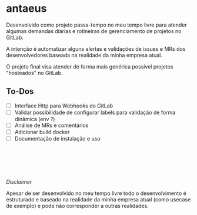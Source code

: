 # antaeus

Desenvolvido como projeto passa-tempo no meu tempo livre para atender algumas demandas diárias e rotineiras de gerenciamento de projetos no GitLab.

A intenção é automatizar alguns alertas e validações de issues e MRs dos desenvolvedores baseada na realidade da minha empresa atual.

O projeto final visa atender de forma mais genérica possível projetos "hosteados" no GitLab.

## To-Dos

-   [ ] Interface Http para Webhooks do GitLab
-   [ ] Validar possibilidade de configurar labels para validação de forma dinâmica (env ?)
-   [ ] Análise de MRs e comentários
-   [ ] Adicionar build docker
-   [ ] Documentação de instalação e uso

\
\
\
\
\
_Disclaimer_

Apesar de ser desenvolvido no meu tempo livre todo o desenvolvimento é estruturado e baseado na realidade da minha empresa atual (como usecase de exemplo) e pode não corresponder a outras realidades.
